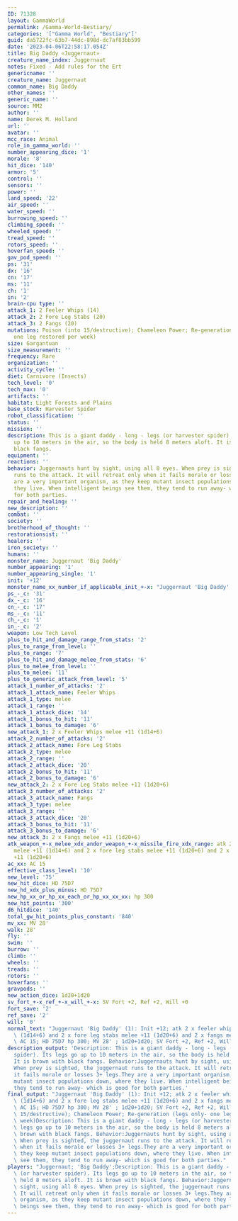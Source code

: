 ```yaml
---
ID: 71328
layout: GammaWorld
permalink: /Gamma-World-Bestiary/
categories: '["Gamma World", "Bestiary"]'
guid: da5722fc-63b7-44dc-898d-dc7af83bb599
date: '2023-04-06T22:58:17.054Z'
title: Big Daddy «Juggernaut»
creature_name_index: Juggernaut
notes: Fixed - Add rules for the Ert
genericname: ''
creature_name: Juggernaut
common_name: Big Daddy
other_names: ''
generic_name: ''
source: MM2
author: ''
name: Derek M. Holland
url: ''
avatar: ''
mcc_race: Animal
role_in_gamma_world: ''
number_appearing_dice: '1'
morale: '8'
hit_dice: '140'
armor: '5'
control: ''
sensors: ''
power: ''
land_speed: '22'
air_speed: ''
water_speed: ''
burrowing_speed: ''
climbing_speed: ''
wheeled_speed: ''
tread_speed: ''
rotors_speed: ''
hoverfan_speed: ''
gav_pod_speed: ''
ps: '31'
dx: '16'
cn: '17'
ms: '11'
ch: '1'
in: '2'
brain-cpu type: ''
attack_1: 2 Feeler Whips (14)
attack_2: 2 Fore Leg Stabs (20)
attack_3: 2 Fangs (20)
mutations: Poison (into 15/destructive); Chameleon Power; Re-generation (legs only-
  one leg restored per week)
size: Gargantuan
size_measurement: ''
frequency: Rare
organization: ''
activity_cycle: ''
diet: Carnivore (Insects)
tech_level: '0'
tech_max: '0'
artifacts: ''
habitat: Light Forests and Plains
base_stock: Harvester Spider
robot_classification: ''
status: ''
mission: ''
description: This is a giant daddy - long - legs (or harvester spider). Its legs go
  up to 10 meters in the air, so the body is held 8 meters aloft. It is brown with
  black fangs.
equipment: ''
reactions: ''
behavior: Juggernauts hunt by sight, using all 8 eyes. When prey is sighted, the juggernaut
  runs to the attack. It will retreat only when it fails morale or losses 3+ legs.They
  are a very important organism, as they keep mutant insect populations down, where
  they live. When intelligent beings see them, they tend to run away- which is good
  for both parties.
repair_and_healing: ''
new_description: ''
combat: ''
society: ''
brotherhood_of_thought: ''
restorationsist: ''
healers: ''
iron_society: ''
humans: ''
monster_name: Juggernaut 'Big Daddy'
number_appearing: '1'
number_appearing_single: '1'
init: '+12'
monster_name_xx_number_if_applicable_init_+-x: "Juggernaut 'Big Daddy' (1): Init +12"
ps_-_c: '31'
dx_-_c: '16'
cn_-_c: '17'
ms_-_c: '11'
ch_-_c: '1'
in_-_c: '2'
weapon: Low Tech Level
plus_to_hit_and_damage_range_from_stats: '2'
plus_to_range_from_level: ''
plus_to_range: '7'
plus_to_hit_and_damage_melee_from_stats: '6'
plus_to_melee_from_level: ''
plus_to_melee: '11'
plus_to_generic_attack_from_level: '5'
attack_1_number_of_attacks: '2'
attack_1_attack_name: Feeler Whips
attack_1_type: melee
attack_1_range: ''
attack_1_attack_dice: '14'
attack_1_bonus_to_hit: '11'
attack_1_bonus_to_damage: '6'
new_attack_1: 2 x Feeler Whips melee +11 (1d14+6)
attack_2_number_of_attacks: '2'
attack_2_attack_name: Fore Leg Stabs
attack_2_type: melee
attack_2_range: ''
attack_2_attack_dice: '20'
attack_2_bonus_to_hit: '11'
attack_2_bonus_to_damage: '6'
new_attack_2: 2 x Fore Leg Stabs melee +11 (1d20+6)
attack_3_number_of_attacks: '2'
attack_3_attack_name: Fangs
attack_3_type: melee
attack_3_range: ''
attack_3_attack_dice: '20'
attack_3_bonus_to_hit: '11'
attack_3_bonus_to_damage: '6'
new_attack_3: 2 x Fangs melee +11 (1d20+6)
atk_weapon_+-x_melee_xdx_andor_weapon_+-x_missile_fire_xdx_range: atk 2 x feeler whips
  melee +11 (1d14+6) and 2 x fore leg stabs melee +11 (1d20+6) and 2 x fangs melee
  +11 (1d20+6)
ac_xx: AC 15
effective_class_level: '10'
new_level: '75'
new_hit_dice: HD 75D7
new_hd_xdx_plus_minus: HD 75D7
new_hp_xx_or_hp_xx_each_or_hp_xx_xx_xx: hp 300
new_hit_points: '300'
d6_hitdice: '140'
total_gw_hit_points_plus_constant: '840'
mv_xx: MV 28'
walk: 28'
fly: ''
swim: ''
burrow: ''
climb: ''
wheels: ''
treads: ''
rotors: ''
hoverfans: ''
gravpods: ''
new_action_dice: 1d20+1d20
sv_fort_+-x_ref_+-x_will_+-x: SV Fort +2, Ref +2, Will +0
fort_save: '2'
ref_save: '2'
will: '0'
normal_text: "Juggernaut 'Big Daddy' (1): Init +12; atk 2 x feeler whips melee +11\
  \ (1d14+6) and 2 x fore leg stabs melee +11 (1d20+6) and 2 x fangs melee +11 (1d20+6);\
  \ AC 15; HD 75D7 hp 300; MV 28' ; 1d20+1d20; SV Fort +2, Ref +2, Will +0"
description_output: 'Description: This is a giant daddy - long - legs (or harvester
  spider). Its legs go up to 10 meters in the air, so the body is held 8 meters aloft.
  It is brown with black fangs. Behavior:Juggernauts hunt by sight, using all 8 eyes.
  When prey is sighted, the juggernaut runs to the attack. It will retreat only when
  it fails morale or losses 3+ legs.They are a very important organism, as they keep
  mutant insect populations down, where they live. When intelligent beings see them,
  they tend to run away- which is good for both parties.'
final_output: "Juggernaut 'Big Daddy' (1): Init +12; atk 2 x feeler whips melee +11\
  \ (1d14+6) and 2 x fore leg stabs melee +11 (1d20+6) and 2 x fangs melee +11 (1d20+6);\
  \ AC 15; HD 75D7 hp 300; MV 28' ; 1d20+1d20; SV Fort +2, Ref +2, Will +0Poison (into\
  \ 15/destructive); Chameleon Power; Re-generation (legs only- one leg restored per\
  \ week)Description: This is a giant daddy - long - legs (or harvester spider). Its\
  \ legs go up to 10 meters in the air, so the body is held 8 meters aloft. It is\
  \ brown with black fangs. Behavior:Juggernauts hunt by sight, using all 8 eyes.\
  \ When prey is sighted, the juggernaut runs to the attack. It will retreat only\
  \ when it fails morale or losses 3+ legs.They are a very important organism, as\
  \ they keep mutant insect populations down, where they live. When intelligent beings\
  \ see them, they tend to run away- which is good for both parties."
players: "Juggernaut; 'Big Daddy';Description: This is a giant daddy - long - legs\
  \ (or harvester spider). Its legs go up to 10 meters in the air, so the body is\
  \ held 8 meters aloft. It is brown with black fangs. Behavior:Juggernauts hunt by\
  \ sight, using all 8 eyes. When prey is sighted, the juggernaut runs to the attack.\
  \ It will retreat only when it fails morale or losses 3+ legs.They are a very important\
  \ organism, as they keep mutant insect populations down, where they live. When intelligent\
  \ beings see them, they tend to run away- which is good for both parties.|"
---
```

</br>